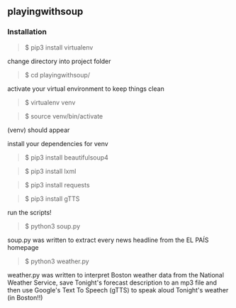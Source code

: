 ## playingwithsoup

### Installation

> $ pip3 install virtualenv

change directory into project folder

> $ cd playingwithsoup/

activate your virtual environment to keep things clean

> $ virtualenv venv

> $ source venv/bin/activate

(venv) should appear

install your dependencies for venv

> $ pip3 install beautifulsoup4

> $ pip3 install lxml

> $ pip3 install requests

> $ pip3 install gTTS

run the scripts!

> $ python3 soup.py

soup.py was written to extract every news headline from the EL PAÍS homepage

> $ python3 weather.py

weather.py was written to interpret Boston weather data from the National Weather Service, save Tonight's forecast description to an mp3 file and then use Google's Text To Speech (gTTS) to speak aloud Tonight's weather (in Boston!!)
